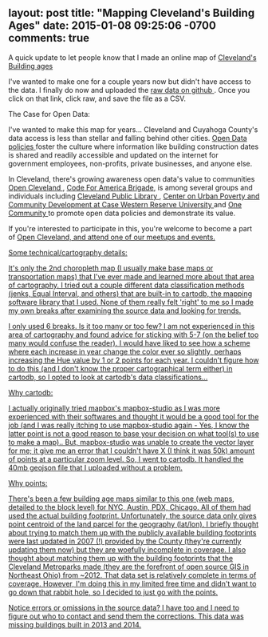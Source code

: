 layout: post
title: "Mapping Cleveland's Building Ages"
date: 2015-01-08 09:25:06 -0700
comments: true
---

A quick update to let people know that I made an online map of <a href=
"http://skorasaurus.github.io/maps/clebuildings.html"> Cleveland's Building ages </a>

I've wanted to make one for a couple years now but didn't have access to the data. I finally do now and uploaded the <a href="https://github.com/skorasaurus/clebuildings/blob/master/all.csv"> raw data on github </a>. Once you click on that link, click raw, and save the file as a CSV. 


The Case for Open Data: 

I've wanted to make this map for years... Cleveland and Cuyahoga County's data access is less than stellar and falling behind other cities.
<a href="http://www.codeforamerica.org/governments/principles/open-data/"> Open Data policies </a> foster the culture  where information like building construction dates is shared and readily accessible and updated on the internet for government employees, non-profits, private businesses, and anyone else. 

In Cleveland, there's growing awareness open data's value to communities <a href="http://www.opencleveland.org"> Open Cleveland </a>, <a href="http://www.codeforamerica.org/"> Code For America Brigade</a>, is among several groups and individuals including <a href="http://cpl.org"> Cleveland Public Library </a>, <a href="http://povertycenter.case.edu/">Center on Urban Poverty and Community Development at Case Western Reserve University </a>
and <a href="http://www.onecommunity.org/">One Community </a> to promote open data policies and demonstrate its value. 

If you're interested to participate in this, you're welcome to become a part of <a href="http://www.opencleveland.org"> Open Cleveland, and attend one of our meetups and events. 

Some technical/cartography details:  

It's only the 2nd choropleth map (I usually make base maps or transportation maps) that I've ever made and learned more about that area of cartography. 
I tried out a couple different data classification methods (jenks, Equal Interval, and others) that are built-in to cartodb, the mapping software library that I used. None of them really felt 'right' to me so I made my own breaks after examining the source data and looking for trends. 

I only used 6 breaks. Is it too many or too few? I am not experienced in this area of cartography and found advice for sticking with 5-7 (on the belief too many would confuse the reader). I would have liked to see how a scheme where each increase in year change the color ever so slightly, perhaps increasing the Hue value by 1 or 2 points for each year. I couldn't figure how to do this (and I don't know the proper cartographical term either) in cartodb, so I opted to 
look at cartodb's data classifications...

Why cartodb:

I actually originally tried mapbox's mapbox-studio as I was more experienced with their softwares and thought it would be a good tool for the job (and I was really itching to use mapbox-studio again - Yes, I know the latter point is not a good reason to base your decision on what tool(s) to use to make a map).. But, mapbox-studio was unable to create the vector layer for me; it give me an error that I couldn't have X (I think it was 50k) amount of points at a particular zoom level. So, I went to cartodb. It handled the 40mb geojson file that I uploaded without a problem.  

Why points: 

There's been a few building age maps similar to this one (web maps, detailed to the block level) for NYC, Austin, PDX, Chicago. 
All of them had used the actual building footprint. Unfortunately, the source data only gives point centroid of the land parcel for the geography (lat/lon). 
I briefly thought about trying to match them up with the publicly available building footprints were last updated in 2007 (!) provided by the County (they're currently updating them now) but they are woefully incomplete in coverage. I also thought about matching them up with the building footprints that the Cleveland Metroparks made (they are the forefront of open source GIS in Northeast Ohio) from ~2012. That data set is relatively complete in terms of coverage. However, I'm doing this in my limited free time and didn't want to go down that rabbit hole, so I decided to just go with the points. 

Notice errors or omissions in the source data? I have too and I need to figure out who to contact and send them the corrections. This data was missing buildings built in 2013 and 2014. 

